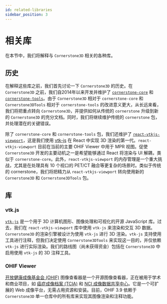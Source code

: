 ```yaml
---
id: related-libraries
sidebar_position: 3
---
```


# 相关库

在本节中，我们将解释与 `Cornerstone3D` 相关的各种库。

## 历史

在解释这些库之前，我们首先讨论一下 `Cornerstone3D` 的历史。在 `Cornerstone3D` 之前，我们自2014年以来开发并维护了 [`cornerstone-core`](https://github.com/cornerstonejs/cornerstone) 和 [`cornerstone-tools`](https://github.com/cornerstonejs/cornerstoneTools)。由于 `Cornerstone3D` 相对于 `cornerstone-core` 和 `Cornerstone3DTools` 相对于 `cornerstone-tools` 的改进意义更大，从长远来看，我们将把重点转向 `Cornerstone3D`，并提供如何从传统的 `cornerstone` 升级到新的 `Cornerstone3D` 的充分文档。同时，我们将继续维护传统的 `cornerstone` 包，并处理潜在的关键错误。

除了 `cornerstone-core` 和 `cornerstone-tools` 包，我们还维护了 [`react-vtkjs-viewport`](https://github.com/OHIF/react-vtkjs-viewport)，这是我们使用 [vtk-js](https://github.com/kitware/vtk-js) 在 React 中实现 3D 渲染的第一代。`react-vtkjs-viewport` 目前在当前的主要 OHIF Viewer 中用于 MPR 视图。促使 `Cornerstone3D` 开发的主要动机之一是希望能够通过 React 将渲染与 UI 解耦，类似于 `cornerstone-core`。此外，`react-vtkjs-viewport` 的内存管理是一个重大挑战，尤其是在处理具有 10 个视口的 PET/CT 融合等更复杂的场景时。类似于传统的 cornerstone，我们将把精力从 `react-vtkjs-viewport` 转向使用新的 `Cornerstone3D` 和 `Cornerstone3DTools` 包。

## 库

### vtk.js

[`vtk-js`](https://github.com/kitware/vtk-js) 是一个用于 3D 计算机图形、图像处理和可视化的开源 JavaScript 库。过去，我们在 `react-vtkjs-viewport` 库中使用 `vtk-js` 来渲染和交互 3D 数据。`Cornerstone3D` 的渲染引擎被设计为使用 `vtk-js` 进行 3D 渲染。`vtk-js` 支持使用工具进行注释，但我们决定使用 `Cornerstone3DTools` 来实现这一目的，并仅依赖 `vtk-js` 进行实际渲染。我们的路线图（尚未获得资金）包括在 `Cornerstone3D` 中启用使用 `vtk-js` 的 3D 注释工具。

### OHIF Viewer

[开放健康成像基金会 (OHIF)](https://ohif.org/) 图像查看器是一个开源图像查看器，正在被用于学术和商业项目，如 [癌症成像档案 (TCIA)](https://www.cancerimagingarchive.net/) 和 [NCI 成像数据共享中心](https://datacommons.cancer.gov/repository/imaging-data-commons)。它是一个可扩展的 Web 成像平台，无需占用资源和安装。目前，OHIF 3.9 依赖于 `Cornerstone3D` 单一仓库中的所有库来实现其图像渲染和注释功能。